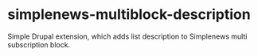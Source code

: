 simplenews-multiblock-description
=================================

Simple Drupal extension, which adds list description to Simplenews multi subscription block.